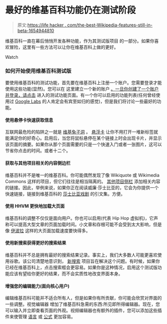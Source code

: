# 最好的维基百科功能仍在测试阶段

> 原文:[https://life hacker . com/the-best-Wikipedia-features-still-in-beta-1654944810](https://lifehacker.com/the-best-wikipedia-features-still-in-beta-1654944810)

维基百科一直在幕后悄悄开发各种功能，作为其测试版项目 的一部分。如果你喜欢冒险，这里有一些方法可以让你在维基百科上做的更好。

Watch

### **如何开始使用维基百科测试版**

要使用维基百科的测试功能，首先要在维基百科上注册一个账户。您需要登录才能使用这些功能(显然)。您可以在 这里建立一个新的账户 [。一旦你创建了一个账户并登录，请点击](http://en.wikipedia.org/w/index.php?title=Special:UserLogin&returnto=Main+Page&type=signup) 进入的测试功能页面。有一个你可以启用的功能列表(任何曾经使用过 [Google Labs](http://lifehacker.com/10-more-experimental-features-you-should-enable-from-th-5805075) 的人肯定会有宾至如归的感觉)，但是我们将讨论一些最好的功能。

#### **使用悬停卡快速获取信息**

互联网最危险的陷阱之一就是 [维基兔子洞](https://lifehacker.com/wikimapper-tracks-your-convoluted-trail-down-the-wikipe-1538610100) 。 [悬浮卡](https://www.mediawiki.org/wiki/Beta_Features/Hovercards) 让你不用打开一堆新标签就能满足你的好奇心。启用后，当您将鼠标悬停在某个链接上时会出现卡片，并显示该页面的摘要。如果你从那个页面需要的只是一个快速入门或者一张图片，这可以节省你点击的时间。或者十二个。

#### **获取与其他项目相关的内容侧边栏**

维基百科并不是唯一的维基百科。你可能偶然发现了像 Wikiquote 或 Wikimedia Commons 这样的项目，但它们往往是相当隔离的。 [其他项目侧栏](https://www.mediawiki.org/wiki/Beta_Features/Other_projects_sidebar) 添加相关内容的链接。因此，举例来说，如果你正在阅读威廉·莎士比亚的，它会为你提供一个快速链接，链接到维基百科的 [莎士比亚戏剧](https://en.wikiquote.org/wiki/William_Shakespeare) 的引文集。方便。

#### **使用 HHVM 更快地加载大页面**

维基百科的调整不仅仅是面向用户。你也可以启用(代表 Hip Hop 虚拟机)，它声称可以提高大型文章的页面加载时间。小文章和存根可能不会受到太大影响，但是像 [伊波拉](https://en.wikipedia.org/wiki/Ebola_virus_disease) 这样的大页面加载速度要快得多。

#### **使用新搜索获得更好的搜索结果**

维基百科并不总是拥有最好的搜索结果记录。事实上，我们大多数人可能更喜欢使用谷歌。该公司清楚地意识到， [新搜索](https://www.mediawiki.org/wiki/Search) 项目旨在解决这个问题。有时候，如果你已经在维基百科上，点击搜索框会更容易。如果你是这种情况，启用这个测试版功能应该有望给你更好的结果，而不会实质性地改变界面本身。

#### 增强您的编辑能力(面向核心用户)

编辑维基百科可能并不适合所有人，但是如果你有所贡献，你可能会欣赏对界面的一些调整。视觉编辑器 增加了维基百科急需的东西:所见即所得编辑器。现在，您可以输入并立即查看页面的外观。视频编辑器也有额外的插件，您可以添加这些插件来使管理 [语言](https://www.mediawiki.org/wiki/VisualEditor/Beta_Features/Language) 或 [公式](https://www.mediawiki.org/wiki/VisualEditor/Beta_Features/Formulae) 更加容易。
